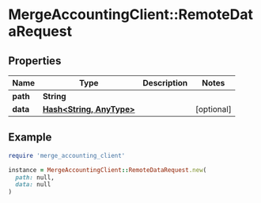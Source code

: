 # MergeAccountingClient::RemoteDataRequest

## Properties

| Name | Type | Description | Notes |
| ---- | ---- | ----------- | ----- |
| **path** | **String** |  |  |
| **data** | [**Hash&lt;String, AnyType&gt;**](AnyType.md) |  | [optional] |

## Example

```ruby
require 'merge_accounting_client'

instance = MergeAccountingClient::RemoteDataRequest.new(
  path: null,
  data: null
)
```

